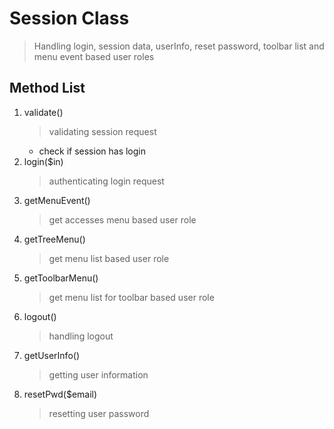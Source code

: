 # Session Class

> Handling login, session data, userInfo, reset password, toolbar list and menu event based user roles

## Method List

1. validate()
    > validating session request
    - check if session has login
2. login($in)
    > authenticating login request
3. getMenuEvent()
    > get accesses menu based user role
4. getTreeMenu()
    > get menu list based user role
5. getToolbarMenu()
    > get menu list for toolbar based user role
6. logout()
    > handling logout
7. getUserInfo()
    > getting user information
8. resetPwd($email)
    > resetting user password 
